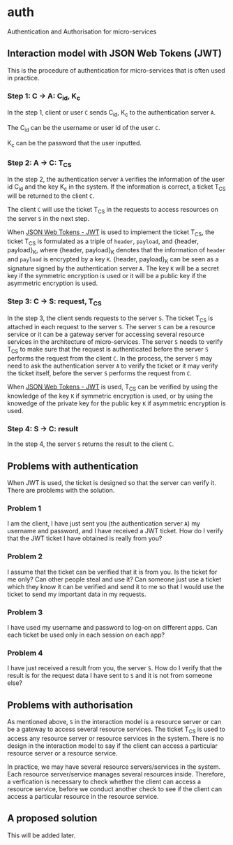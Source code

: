 # auth
Authentication and Authorisation for micro-services

## Interaction model with JSON Web Tokens (JWT)

This is the procedure of authentication for micro-services that is often used in practice.

### Step 1: C &rarr; A: C<sub>id</sub>, K<sub>c</sub>

In the step 1, client or user `C` sends C<sub>id</sub>, K<sub>c</sub> to the authentication server `A`.

The C<sub>id</sub> can be the username or user id of the user `C`.

K<sub>c</sub> can be the password that the user inputted.

### Step 2: A &rarr; C: T<sub>CS</sub>

In the step 2, the authentication server `A` verifies the information of the user id C<sub>id</sub> and the key K<sub>c</sub> in the system. If the information is correct, a ticket T<sub>CS</sub> will be returned to the client `C`.

The client `C` will use the ticket T<sub>CS</sub> in the requests to access resources on the server `S` in the next step.

When [JSON Web Tokens - JWT](https://jwt.io) is used to implement the ticket T<sub>CS</sub>, the ticket T<sub>CS</sub> is formulated as a triple of `header`, `payload`, and {header, payload}<sub>K</sub>, where {header, payload}<sub>K</sub> denotes that the information of `header` and `payload` is encrypted by a key `K`.
{header, payload}<sub>K</sub> can be seen as a signature signed by the authentication server `A`.
The key `K` will be a secret key if the symmetric encryption is used or it will be a public key if the asymmetric encryption is used.

### Step 3: C &rarr; S: request, T<sub>CS</sub>

In the step 3, the client sends requests to the server `S`. The ticket T<sub>CS</sub> is attached in each request to the server `S`. The server `S` can be a resource service or it can be a gateway server for accessing several resource services in the architecture of micro-services.
The server `S` needs to verify T<sub>CS</sub> to make sure that the request is authenticated before the server `S` performs the request from the client `C`.
In the process, the server `S` may need to ask the authentication server `A` to verify the ticket or it may verify the ticket itself, before the server `S` performs the request from `C`.

When [JSON Web Tokens - JWT](https://jwt.io) is used, T<sub>CS</sub> can be verified by using the knowledge of the key `K` if symmetric encryption is used, or by using the knowedge of the private key for the public key `K` if asymmetric encryption is used.

### Step 4: S &rarr; C: result

In the step 4, the server `S` returns the result to the client `C`.

## Problems with authentication

When JWT is used, the ticket is designed so that the server can verify it. There are problems with the solution.

### Problem 1

I am the client, I have just sent you (the authentication server `A`) my username and password, and I have received a JWT ticket. 
How do I verify that the JWT ticket I have obtained is really from you?

### Problem 2

I assume that the ticket can be verified that it is from you. 
Is the ticket for me only? Can other people steal and use it? Can someone just use a ticket which they know it can be verified and send it to me so that I would use the ticket to send my important data in my requests.

### Problem 3

I have used my username and password to log-on on different apps. 
Can each ticket be used only in each session on each app?

### Problem 4

I have just received a result from you, the server `S`. 
How do I verify that the result is for the request data I have sent to `S` and it is not from someone else?

## Problems with authorisation

As mentioned above, `S` in the interaction model is a resource server or can be a gateway to access several resource services.
The ticket T<sub>CS</sub> is used to access any resource server or resource services in the system.
There is no design in the interaction model to say if the client can access a particular resource server or a resource service.

In practice, we may have several resource servers/services in the system. 
Each resource server/service manages several resources inside.
Therefore, a verfication is necessary to check whether the client can access a resource service, before we conduct another check to see if the client can access a particular resource in the resource service.

## A proposed solution

This will be added later.
